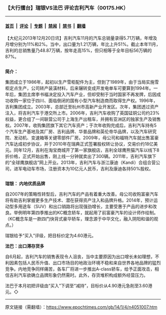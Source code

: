 ### 【大行擂台】瑞银VS法巴 评论吉利汽车（00175.HK）

---

#### [首页](../../../..?n4051007) &nbsp;|&nbsp; [评论](../../../../../epoch-comment?n4051007) &nbsp;|&nbsp; [专题](../../../../../epoch-special?n4051007) &nbsp;|&nbsp; [禁闻](../../../../../epoch-news?n4051007) &nbsp;|&nbsp; [禁书](../../../../../books?n4051007) &nbsp;|&nbsp; [翻墙](https://github.com/gfw-breaker/nogfw/blob/master/README.md?n4051007)


<div class="post_content" id="artbody" itemprop="articleBody">
 <!-- article content begin -->
 <p>
  【大纪元2013年12月20日讯】吉利汽车11月的汽车总销量录得5.71万辆，年增及月增分别为11%和2%。当中，出口量为1.21万辆，年比上升51%。截止本年11月，吉利的总销售量乃48.87万辆，按年走高15%，但只相等于全年目标56万辆的87%。
 </p>
 <ok href=" https://i.epochtimes.com/assets/uploads/2014/01/1401040913252654.jpg" rel="noreferrer noopener" target="_blank">
  <img alt="" class="size-large wp-image-5683746" src="https://i.epochtimes.com/assets/uploads/2014/01/1401040913252654.jpg" title=""/>
 </ok>
 <p>
  <b>
   简介：
  </b>
 </p>
 <p>
  集团成立于1986年，起初以生产雪柜配件为主，但到了1989年，由于当局实施雪柜定点生产，公司转产装潢材料，后来辗转变成开发电单车可要算到1994年。一年后，集团主席李书福决定投入汽车产业，但却受制于当时国家不再发牌，后因成功收购一家位于四川、面临倒闭的国有小型汽车制造商而取得生产权。1996年，吉利集团成立。2003年，总部迁至杭州市高新产业开发区。次年，集团透过资产注入，将吉利汽车于港交所上市。2006年，吉利汽车收购了英国锰铜公司约23%权益，更合组了一间联营公司于上海生产出租车，并拥有亚洲区的独家生产及销售权。2007年，收购集团旗下其它汽车资产；于次年收购完成后，吉利汽车持有5个汽车生产基地及其厂房、吉利品牌、华普品牌和英伦帝华品牌，以及汽车研究院、发动机、变速箱等关键零部件厂房。2009年，母公司和福特汽车就出售富豪汽车达成初步协议，并于2010年在瑞典正式签署股权转让协议，交易价约18亿美元。同年12月，吉利在淘宝商城开了第一家旗舰店，吉利全球鹰熊猫汽车以线下8折价格，正式开始出售，刚上线一分钟就卖出了300辆。2011年，吉利汽车旗下的“全球鹰旗舰店”网上开业。2013年，吉利汽车与浙江康迪（Kandi）合组合营公司，进军电动车市场，注册资本为10亿元人民币，吉利及康迪各持50%股权。
 </p>
 <ok href=" https://i.epochtimes.com/assets/uploads/2014/01/1401040913122654.jpg" rel="noreferrer noopener" target="_blank">
  <img alt="" class="size-large wp-image-5683750" src="https://i.epochtimes.com/assets/uploads/2014/01/1401040913122654.jpg" title=""/>
 </ok>
 <p>
  <b>
   瑞银： 内地优质品牌
  </b>
 </p>
 <p>
  自2007年的策略性转型后，吉利汽车的产品有着重大改善。母公司收购富豪汽车将有助吉利掌握更多生产技术、潜在获得资产注入和品牌升格。2014年，预计运动型多用途车（SUV）和出口销路将出现强劲增长，主要受惠于产品的进步和改良。举例明年第四季推出的KC概念轿车，就起用了前富豪汽车的设计师作绘制。（KC概念车是一款四门快背式豪华轿车，理念源于中华文化，融入阴阳和谐的观点。）
 </p>
 <p>
  瑞银给予“买入”评级，把目标价定为4.60港元。
 </p>
 <p>
  <b>
   法巴：出口滞存货多
  </b>
 </p>
 <p>
  自6月起，吉利汽车的销售表现令人沮丧，当中主要原因为出口增长未如理想，不利因素包括人民币升值、出口市场目的地政治环境不稳和来自世界各地品牌的猛烈竞争。内地竞争同样痛苦，各车厂将进一步推出A-class轿车，给予正面攻击，相信吉利汽车欲确立品牌形象仍然需时。此外，存货堆积构成额外经营压力。
 </p>
 <p>
  法巴于本月初把评级由“买入”下调至“减持”，目标价从4.90港元急削至3.60港元。◇
 </p>
 <!-- article content end -->
 <div id="below_article_ad">
 </div>
</div>


---

原文链接（需翻墙）：https://www.epochtimes.com/gb/14/1/4/n4051007.htm